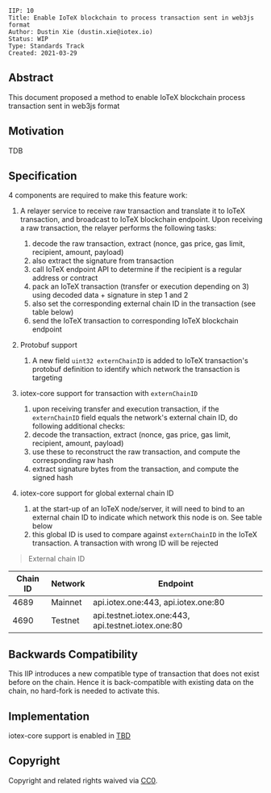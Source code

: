 ```
IIP: 10
Title: Enable IoTeX blockchain to process transaction sent in web3js format
Author: Dustin Xie (dustin.xie@iotex.io)
Status: WIP
Type: Standards Track
Created: 2021-03-29
```

## Abstract
This document proposed a method to enable IoTeX blockchain process transaction sent in web3js format

## Motivation
TDB

## Specification
4 components are required to make this feature work:

1. A relayer service to receive raw transaction and translate it to IoTeX transaction, and broadcast to IoTeX blockchain endpoint. Upon receiving a raw transaction, the relayer performs the following tasks:
   1. decode the raw transaction, extract (nonce, gas price, gas limit, recipient, amount, payload)
   2. also extract the signature from transaction
   3. call IoTeX endpoint API to determine if the recipient is a regular address or contract
   4. pack an IoTeX transaction (transfer or execution depending on 3) using decoded data + signature in step 1 and 2
   5. also set the corresponding external chain ID in the transaction (see table below)
   6. send the IoTeX transaction to corresponding IoTeX blockchain endpoint
   
2. Protobuf support
   1. A new field `uint32 externChainID` is added to IoTeX transaction's protobuf definition to identify which network the transaction is targeting

3. iotex-core support for transaction with `externChainID`
   1. upon receiving transfer and execution transaction, if the `externChainID` field equals the network's external chain ID, do following additional checks:
   2. decode the transaction, extract (nonce, gas price, gas limit, recipient, amount, payload)
   3. use these to reconstruct the raw transaction, and compute the corresponding raw hash
   4. extract signature bytes from the transaction, and compute the signed hash
   
4. iotex-core support for global external chain ID
   1. at the start-up of an IoTeX node/server, it will need to bind to an external chain ID to indicate which network this node is on. See table below
   2. this global ID is used to compare against `externChainID` in the IoTeX transaction. A transaction with wrong ID will be rejected

> External chain ID

| Chain ID | Network | Endpoint |
| --- | --- | --- |
| 4689 | Mainnet | api.iotex.one:443, api.iotex.one:80 |
| 4690 | Testnet | api.testnet.iotex.one:443, api.testnet.iotex.one:80 |
 
## Backwards Compatibility
This IIP introduces a new compatible type of transaction that does not exist before on the chain. Hence it is back-compatible with existing data on the chain, no hard-fork is needed to activate this. 

## Implementation
iotex-core support is enabled in [TBD](https://github.com/iotexproject/iotex-core/commits/master/)

## Copyright
Copyright and related rights waived via [CC0](https://creativecommons.org/publicdomain/zero/1.0/).

